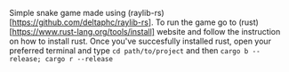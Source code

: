Simple snake game made using (raylib-rs)[https://github.com/deltaphc/raylib-rs]. To run the game go to (rust)[https://www.rust-lang.org/tools/install] website and follow the instruction on how to install rust. Once you've succesfully installed rust, open your preferred terminal and type `cd path/to/project` and then `cargo b --release; cargo r --release`